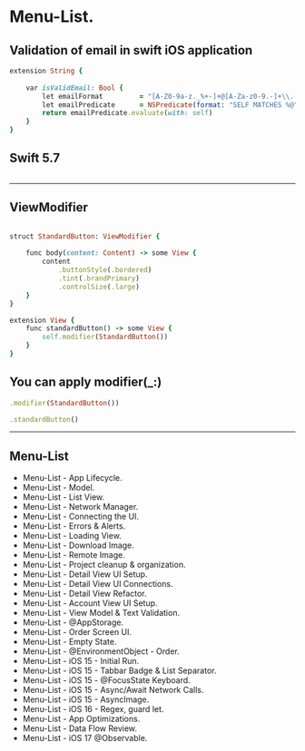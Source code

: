 Menu-List.
==========

Validation of email in swift iOS application
----------
``````````ruby
extension String {
    
    var isValidEmail: Bool {
        let emailFormat         = "[A-Z0-9a-z._%+-]+@[A-Za-z0-9.-]+\\.[A-Za-z]{2,64}"
        let emailPredicate      = NSPredicate(format: "SELF MATCHES %@", emailFormat)
        return emailPredicate.evaluate(with: self)
    }
}
``````````

Swift 5.7
---------
`````````ruby


`````````
----------

ViewModifier
------------
``````````ruby

struct StandardButton: ViewModifier {
    
    func body(content: Content) -> some View {
        content
            .buttonStyle(.bordered)
            .tint(.brandPrimary)
            .controlSize(.large)
    }
}

extension View {
    func standardButton() -> some View {
        self.modifier(StandardButton())
    }
}
``````````

You can apply modifier(_:)
----------
``````````ruby
.modifier(StandardButton())

.standardButton()

``````````
----------

Menu-List
----------
- Menu-List - App Lifecycle.
- Menu-List - Model.
- Menu-List - List View.
- Menu-List - Network Manager.
- Menu-List - Connecting the UI.
- Menu-List - Errors & Alerts.
- Menu-List - Loading View.
- Menu-List - Download Image.
- Menu-List - Remote Image.
- Menu-List - Project cleanup & organization.
- Menu-List - Detail View UI Setup.
- Menu-List - Detail View UI Connections.
- Menu-List - Detail View Refactor.
- Menu-List - Account View UI Setup.
- Menu-List - View Model & Text Validation.
- Menu-List - @AppStorage.
- Menu-List - Order Screen UI.
- Menu-List - Empty State.
- Menu-List - @EnvironmentObject - Order.
- Menu-List - iOS 15 - Initial Run.
- Menu-List - iOS 15 - Tabbar Badge & List Separator.
- Menu-List - iOS 15 - @FocusState Keyboard.
- Menu-List - iOS 15 - Async/Await Network Calls.
- Menu-List - iOS 15 - AsyncImage.
- Menu-List - iOS 16 - Regex, guard let.
- Menu-List - App Optimizations.
- Menu-List - Data Flow Review.
- Menu-List - iOS 17 @Observable.


  
